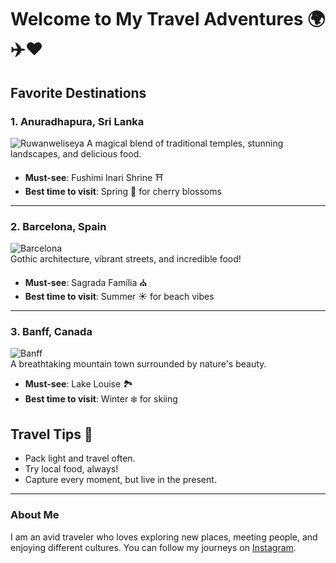 # Welcome to My Travel Adventures 🌍✈️❤️

## Favorite Destinations

### 1. **Anuradhapura, Sri Lanka**
![Ruwanweliseya]() 
A magical blend of traditional temples, stunning landscapes, and delicious food.

- **Must-see**: Fushimi Inari Shrine ⛩️
- **Best time to visit**: Spring 🌸 for cherry blossoms

---

### 2. **Barcelona, Spain**
![Barcelona](https://via.placeholder.com/300x200)  
Gothic architecture, vibrant streets, and incredible food!

- **Must-see**: Sagrada Família ⛪
- **Best time to visit**: Summer ☀️ for beach vibes

---

### 3. **Banff, Canada**
![Banff](https://via.placeholder.com/300x200)  
A breathtaking mountain town surrounded by nature's beauty.

- **Must-see**: Lake Louise 🏞️
- **Best time to visit**: Winter ❄️ for skiing

## Travel Tips 🧳

- Pack light and travel often.
- Try local food, always!
- Capture every moment, but live in the present.

---

### About Me

I am an avid traveler who loves exploring new places, meeting people, and enjoying different cultures. You can follow my journeys on [Instagram](https://instagram.com).

